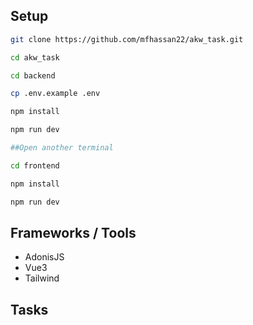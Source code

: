 

## Setup
```sh
git clone https://github.com/mfhassan22/akw_task.git

cd akw_task

cd backend 

cp .env.example .env

npm install

npm run dev

##Open another terminal

cd frontend

npm install

npm run dev

```

## Frameworks / Tools

- AdonisJS
- Vue3
- Tailwind

## Tasks

